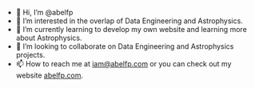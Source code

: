 - 👋 Hi, I’m @abelfp
- 👀 I’m interested in the overlap of Data Engineering and Astrophysics.
- 🌱 I’m currently learning to develop my own website and learning more about Astrophysics.
- 💞️ I’m looking to collaborate on Data Engineering and Astrophysics projects.
- 📫 How to reach me at [iam@abelfp.com](mailto:iam@abelfp.com) or you can check out my website [abelfp.com](https://abelfp.com).

<!---
abelfp/abelfp is a ✨ special ✨ repository because its `README.md` (this file) appears on your GitHub profile.
You can click the Preview link to take a look at your changes.
--->
